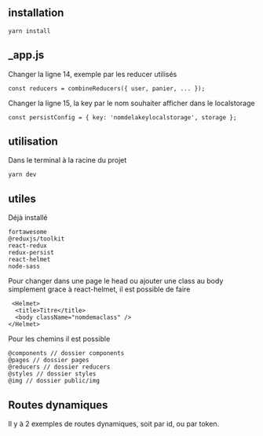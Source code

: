 ## installation
```
yarn install
```

## _app.js
Changer la ligne 14, exemple par les reducer utilisés
```
const reducers = combineReducers({ user, panier, ... });
```

Changer la ligne 15, la key par le nom souhaiter afficher dans le localstorage
```
const persistConfig = { key: 'nomdelakeylocalstorage', storage };
```

## utilisation
Dans le terminal à la racine du projet
```
yarn dev
```

## utiles
Déjà installé
```
fortawesome
@reduxjs/toolkit
react-redux
redux-persist
react-helmet
node-sass
```

Pour changer dans une page le head ou ajouter une class au body simplement grace à react-helmet, il est possible de faire
```
 <Helmet>
  <title>Titre</title>
  <body className="nomdemaclass" />
</Helmet>
```

Pour les chemins il est possible
```
@components // dossier components
@pages // dossier pages
@reducers // dossier reducers
@styles // dossier styles
@img // dossier public/img
```

## Routes dynamiques
Il y à 2 exemples de routes dynamiques, soit par id, ou par token.
